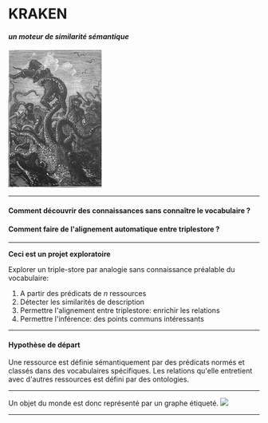 # KRAKEN
#### *un moteur de similarité sémantique*

![./poulpe-small.png](./poulpe-small.png)

---
#### Comment découvrir des connaissances sans connaître le vocabulaire ?
#### Comment faire de l'alignement automatique entre triplestore ?
---

**Ceci est un projet exploratoire**

Explorer un triple-store par analogie sans connaissance préalable du vocabulaire:
1. A partir des prédicats de *n* ressources
2. Détecter les similarités de description
3. Permettre l'alignement entre triplestore: enrichir les relations
4. Permettre l'inférence: des points communs intéressants

---
#### Hypothèse de départ

Une ressource est définie sémantiquement par des prédicats normés et classés dans des vocabulaires spécifiques. Les relations qu'elle entretient avec d'autres ressources est défini par des ontologies.

---

Un objet du monde est donc représenté par un graphe étiqueté.
![](http://data.bnf.fr/images/exemple_graphe_1.jpg)

---
